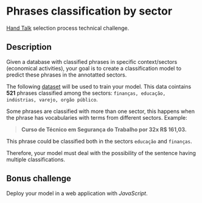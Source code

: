 # Phrases classification by sector

[Hand Talk](https://www.linkedin.com/company/hand-talk/) selection process technical challenge. 

## Description

Given a database with classified phrases in specific context/sectors (economical activities), your goal is to create a classification model to predict these phrases in the annotatted sectors.

The following [dataset](https://s3-us-west-2.amazonaws.com/secure.notion-static.com/dbc8e17b-c43e-40e8-ae0f-9ab50d80aed4/dataset.csv) will be used to train your model. This data cointains **521** phrases classified among the sectors:  `finanças, educação, indústrias, varejo, orgão público`.

Some phrases are classified with more than one sector, this happens when the phrase has vocabularies with terms from different sectors. 
Example:  

> **Curso de Técnico em Segurança do Trabalho por 32x R$ 161,03.**  

This phrase could be classified both in the sectors `educação` and `finanças`.

Therefore, your model must deal with the possibility of the sentence having multiple classifications.

## Bonus challenge

Deploy your model in a web application with *JavaScript*.  








